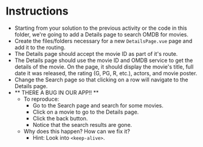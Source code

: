 # Instructions

- Starting from your solution to the previous activity or the code in this folder, we're going to add a Details page to search OMDB for movies.
- Create the files/folders necessary for a new `DetailsPage.vue` page and add it to the routing.
- The Details page should accept the movie ID as part of it's route.
- The Details page should use the movie ID and OMDB service to get the details of the movie.  On the page, it should display the movie's title, full date it was released, the rating (G, PG, R, etc.), actors, and movie poster.
- Change the Search page so that clicking on a row will navigate to the Details page.
- ** THERE A BUG IN OUR APP!! **
    - To reproduce:
        - Go to the Search page and search for some movies.
        - Click on a movie to go to the Details page.
        - Click the back button.
        - Notice that the search results are gone.
    - Why does this happen?  How can we fix it?
        - Hint: Look into `<keep-alive>`.

